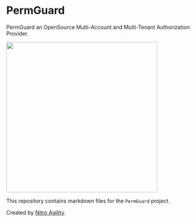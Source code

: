 # PermGuard

PermGuard an OpenSource Multi-Account and Multi-Tenant Authorization Provider.

<p align="left">
  <img src="https://raw.githubusercontent.com/permguard/permguard-assets/main/pink-txt//1line.svg" class="center" width="400px" height="auto"/>
</p>

This repository contains markdown files for the `PermGuard` project.

Created by [Nitro Agility](https://www.nitroagility.com/).